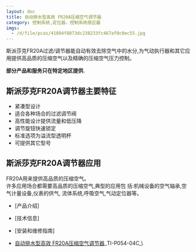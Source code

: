 ```yaml
---
layout: doc
title: 自动排水型高效 FR20A压缩空气调节器
category: 控制系统,定位器，控制系统感应器
imgs:
  - /d/file/pcas/41894f8873dc238233fc467af0c0ec55.jpg
---
```


斯派莎克FR20A过滤/调节器能自动有效去除空气中的水分,为气动执行器和其它应用提供高品质的压缩空气以及精确的压缩空气压力控制。

**部分产品和服务只在特定地区提供.**

## 斯派莎克FR20A调节器主要特征

- 紧凑型设计
- 适合各种场合的过滤调节阀
- 高性能设计提供流量和低压降
- 调节旋钮快速锁定
- 标准选项为溢流型透明杯
- 可提供其它型号

## 斯派莎克FR20A调节器应用

FR20A用来提供高品质的压缩空气。  
许多应用场合都需要高品质的压缩空气,典型的应用包 括:机械设备的空气轴承,空气计量设备,仪表的供气, 流体系统,呼吸空气,气动定位器等。

- [产品介绍]
- [技术信息]
- [安装和维修指南]

- [自动排水型高效 FR20A压缩空气调节器](https://assets.spiraxvalve.com/pdf/TI-P054-04C-FR20A%20自动排水型高效压缩空气调节器.pdf)\_TI-P054-04C\_\
